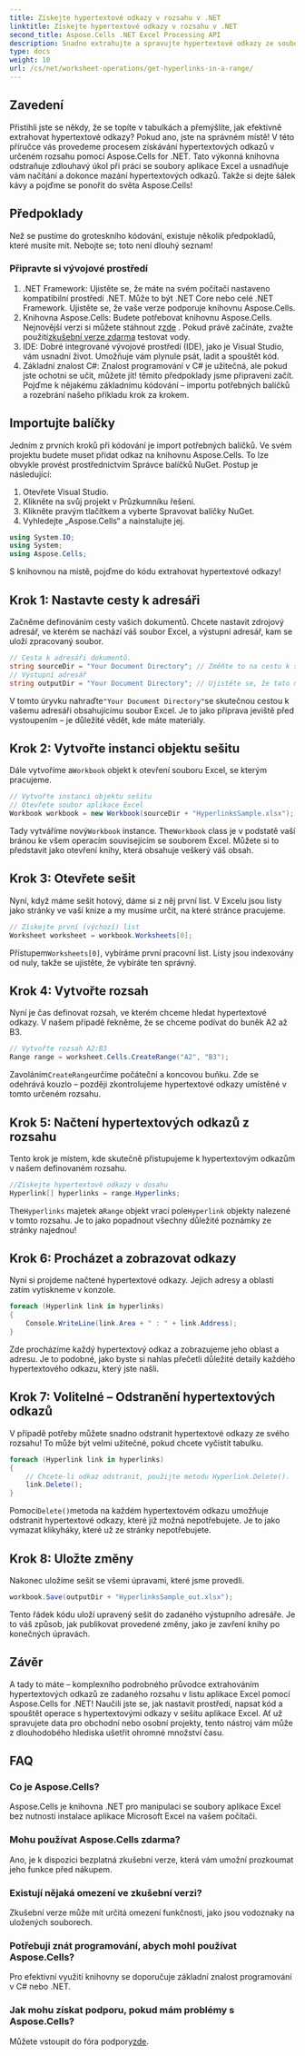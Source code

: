 ```yaml
---
title: Získejte hypertextové odkazy v rozsahu v .NET
linktitle: Získejte hypertextové odkazy v rozsahu v .NET
second_title: Aspose.Cells .NET Excel Processing API
description: Snadno extrahujte a spravujte hypertextové odkazy ze souborů aplikace Excel pomocí Aspose.Cells pro .NET. Součástí je podrobný průvodce a příklady kódu.
type: docs
weight: 10
url: /cs/net/worksheet-operations/get-hyperlinks-in-a-range/
---
```

## Zavedení
Přistihli jste se někdy, že se topíte v tabulkách a přemýšlíte, jak efektivně extrahovat hypertextové odkazy? Pokud ano, jste na správném místě! V této příručce vás provedeme procesem získávání hypertextových odkazů v určeném rozsahu pomocí Aspose.Cells for .NET. Tato výkonná knihovna odstraňuje zdlouhavý úkol při práci se soubory aplikace Excel a usnadňuje vám načítání a dokonce mazání hypertextových odkazů. Takže si dejte šálek kávy a pojďme se ponořit do světa Aspose.Cells!
## Předpoklady
Než se pustíme do groteskního kódování, existuje několik předpokladů, které musíte mít. Nebojte se; toto není dlouhý seznam!
### Připravte si vývojové prostředí
1. .NET Framework: Ujistěte se, že máte na svém počítači nastaveno kompatibilní prostředí .NET. Může to být .NET Core nebo celé .NET Framework. Ujistěte se, že vaše verze podporuje knihovnu Aspose.Cells.
2.  Knihovna Aspose.Cells: Budete potřebovat knihovnu Aspose.Cells. Nejnovější verzi si můžete stáhnout z[zde](https://releases.aspose.com/cells/net/) . Pokud právě začínáte, zvažte použití[zkušební verze zdarma](https://releases.aspose.com/) testovat vody.
3. IDE: Dobré integrované vývojové prostředí (IDE), jako je Visual Studio, vám usnadní život. Umožňuje vám plynule psát, ladit a spouštět kód.
4. Základní znalost C#: Znalost programování v C# je užitečná, ale pokud jste ochotni se učit, můžete jít!
těmito předpoklady jsme připraveni začít. Pojďme k nějakému základnímu kódování – importu potřebných balíčků a rozebrání našeho příkladu krok za krokem.
## Importujte balíčky
Jedním z prvních kroků při kódování je import potřebných balíčků. Ve svém projektu budete muset přidat odkaz na knihovnu Aspose.Cells. To lze obvykle provést prostřednictvím Správce balíčků NuGet. Postup je následující:
1. Otevřete Visual Studio.
2. Klikněte na svůj projekt v Průzkumníku řešení.
3. Klikněte pravým tlačítkem a vyberte Spravovat balíčky NuGet.
4. Vyhledejte „Aspose.Cells“ a nainstalujte jej.
```csharp
using System.IO;
using System;
using Aspose.Cells;
```
S knihovnou na místě, pojďme do kódu extrahovat hypertextové odkazy!
## Krok 1: Nastavte cesty k adresáři
Začněme definováním cesty vašich dokumentů. Chcete nastavit zdrojový adresář, ve kterém se nachází váš soubor Excel, a výstupní adresář, kam se uloží zpracovaný soubor.
```csharp
// Cesta k adresáři dokumentů.
string sourceDir = "Your Document Directory"; // Změňte to na cestu k souboru aplikace Excel
// Výstupní adresář
string outputDir = "Your Document Directory"; // Ujistěte se, že tato metoda poskytuje platnou výstupní cestu
```
 V tomto úryvku nahraďte`"Your Document Directory"`se skutečnou cestou k vašemu adresáři obsahujícímu soubor Excel. Je to jako příprava jeviště před vystoupením – je důležité vědět, kde máte materiály.
## Krok 2: Vytvořte instanci objektu sešitu
 Dále vytvoříme a`Workbook` objekt k otevření souboru Excel, se kterým pracujeme.
```csharp
// Vytvořte instanci objektu sešitu
// Otevřete soubor aplikace Excel
Workbook workbook = new Workbook(sourceDir + "HyperlinksSample.xlsx");
```
 Tady vytváříme nový`Workbook` instance. The`Workbook` class je v podstatě vaší bránou ke všem operacím souvisejícím se souborem Excel. Můžete si to představit jako otevření knihy, která obsahuje veškerý váš obsah.
## Krok 3: Otevřete sešit
Nyní, když máme sešit hotový, dáme si z něj první list. V Excelu jsou listy jako stránky ve vaší knize a my musíme určit, na které stránce pracujeme.
```csharp
// Získejte první (výchozí) list
Worksheet worksheet = workbook.Worksheets[0];
```
 Přístupem`Worksheets[0]`, vybíráme první pracovní list. Listy jsou indexovány od nuly, takže se ujistěte, že vybíráte ten správný.
## Krok 4: Vytvořte rozsah
Nyní je čas definovat rozsah, ve kterém chceme hledat hypertextové odkazy. V našem případě řekněme, že se chceme podívat do buněk A2 až B3.
```csharp
// Vytvořte rozsah A2:B3
Range range = worksheet.Cells.CreateRange("A2", "B3");
```
 Zavoláním`CreateRange`určíme počáteční a koncovou buňku. Zde se odehrává kouzlo – později zkontrolujeme hypertextové odkazy umístěné v tomto určeném rozsahu.
## Krok 5: Načtení hypertextových odkazů z rozsahu
Tento krok je místem, kde skutečně přistupujeme k hypertextovým odkazům v našem definovaném rozsahu.
```csharp
//Získejte hypertextové odkazy v dosahu
Hyperlink[] hyperlinks = range.Hyperlinks;
```
 The`Hyperlinks` majetek a`Range` objekt vrací pole`Hyperlink` objekty nalezené v tomto rozsahu. Je to jako popadnout všechny důležité poznámky ze stránky najednou!
## Krok 6: Procházet a zobrazovat odkazy
Nyní si projdeme načtené hypertextové odkazy. Jejich adresy a oblasti zatím vytiskneme v konzole.
```csharp
foreach (Hyperlink link in hyperlinks)
{
    Console.WriteLine(link.Area + " : " + link.Address);
}
```
Zde procházíme každý hypertextový odkaz a zobrazujeme jeho oblast a adresu. Je to podobné, jako byste si nahlas přečetli důležité detaily každého hypertextového odkazu, který jste našli. 
## Krok 7: Volitelné – Odstranění hypertextových odkazů
V případě potřeby můžete snadno odstranit hypertextové odkazy ze svého rozsahu! To může být velmi užitečné, pokud chcete vyčistit tabulku.
```csharp
foreach (Hyperlink link in hyperlinks)
{
    // Chcete-li odkaz odstranit, použijte metodu Hyperlink.Delete().
    link.Delete();
}
```
 Pomocí`Delete()`metoda na každém hypertextovém odkazu umožňuje odstranit hypertextové odkazy, které již možná nepotřebujete. Je to jako vymazat klikyháky, které už ze stránky nepotřebujete.
## Krok 8: Uložte změny
Nakonec uložíme sešit se všemi úpravami, které jsme provedli.
```csharp
workbook.Save(outputDir + "HyperlinksSample_out.xlsx");
```
Tento řádek kódu uloží upravený sešit do zadaného výstupního adresáře. Je to váš způsob, jak publikovat provedené změny, jako je zavření knihy po konečných úpravách.
## Závěr
A tady to máte – komplexního podrobného průvodce extrahováním hypertextových odkazů ze zadaného rozsahu v listu aplikace Excel pomocí Aspose.Cells for .NET! Naučili jste se, jak nastavit prostředí, napsat kód a spouštět operace s hypertextovými odkazy v sešitu aplikace Excel. Ať už spravujete data pro obchodní nebo osobní projekty, tento nástroj vám může z dlouhodobého hlediska ušetřit ohromné množství času.
## FAQ
### Co je Aspose.Cells?
Aspose.Cells je knihovna .NET pro manipulaci se soubory aplikace Excel bez nutnosti instalace aplikace Microsoft Excel na vašem počítači.
### Mohu používat Aspose.Cells zdarma?
Ano, je k dispozici bezplatná zkušební verze, která vám umožní prozkoumat jeho funkce před nákupem.
### Existují nějaká omezení ve zkušební verzi?
Zkušební verze může mít určitá omezení funkčnosti, jako jsou vodoznaky na uložených souborech.
### Potřebuji znát programování, abych mohl používat Aspose.Cells?
Pro efektivní využití knihovny se doporučuje základní znalost programování v C# nebo .NET.
### Jak mohu získat podporu, pokud mám problémy s Aspose.Cells?
 Můžete vstoupit do fóra podpory[zde](https://forum.aspose.com/c/cells/9).